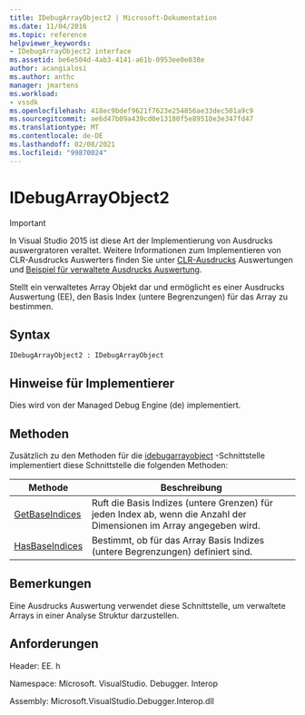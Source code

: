 ```yaml
---
title: IDebugArrayObject2 | Microsoft-Dokumentation
ms.date: 11/04/2016
ms.topic: reference
helpviewer_keywords:
- IDebugArrayObject2 interface
ms.assetid: be6e504d-4ab3-4141-a61b-0953ee0e038e
author: acangialosi
ms.author: anthc
manager: jmartens
ms.workload:
- vssdk
ms.openlocfilehash: 418ec9bdef9621f7623e254856ae33dec501a9c9
ms.sourcegitcommit: ae6d47b09a439cd0e13180f5e89510e3e347fd47
ms.translationtype: MT
ms.contentlocale: de-DE
ms.lasthandoff: 02/08/2021
ms.locfileid: "99870024"
---
```

# <a name="idebugarrayobject2"></a>IDebugArrayObject2
> [!IMPORTANT]
> In Visual Studio 2015 ist diese Art der Implementierung von Ausdrucks auswergratoren veraltet. Weitere Informationen zum Implementieren von CLR-Ausdrucks Auswerters finden Sie unter [CLR-Ausdrucks](https://github.com/Microsoft/ConcordExtensibilitySamples/wiki/CLR-Expression-Evaluators) Auswertungen und [Beispiel für verwaltete Ausdrucks Auswertung](https://github.com/Microsoft/ConcordExtensibilitySamples/wiki/Managed-Expression-Evaluator-Sample).

 Stellt ein verwaltetes Array Objekt dar und ermöglicht es einer Ausdrucks Auswertung (EE), den Basis Index (untere Begrenzungen) für das Array zu bestimmen.

## <a name="syntax"></a>Syntax

```
IDebugArrayObject2 : IDebugArrayObject
```

## <a name="notes-for-implementers"></a>Hinweise für Implementierer
 Dies wird von der Managed Debug Engine (de) implementiert.

## <a name="methods"></a>Methoden
 Zusätzlich zu den Methoden für die [idebugarrayobject](../../../extensibility/debugger/reference/idebugarrayobject.md) -Schnittstelle implementiert diese Schnittstelle die folgenden Methoden:

|Methode|Beschreibung|
|------------|-----------------|
|[GetBaseIndices](../../../extensibility/debugger/reference/idebugarrayobject2-getbaseindices.md)|Ruft die Basis Indizes (untere Grenzen) für jeden Index ab, wenn die Anzahl der Dimensionen im Array angegeben wird.|
|[HasBaseIndices](../../../extensibility/debugger/reference/idebugarrayobject2-hasbaseindices.md)|Bestimmt, ob für das Array Basis Indizes (untere Begrenzungen) definiert sind.|

## <a name="remarks"></a>Bemerkungen
 Eine Ausdrucks Auswertung verwendet diese Schnittstelle, um verwaltete Arrays in einer Analyse Struktur darzustellen.

## <a name="requirements"></a>Anforderungen
 Header: EE. h

 Namespace: Microsoft. VisualStudio. Debugger. Interop

 Assembly: Microsoft.VisualStudio.Debugger.Interop.dll

